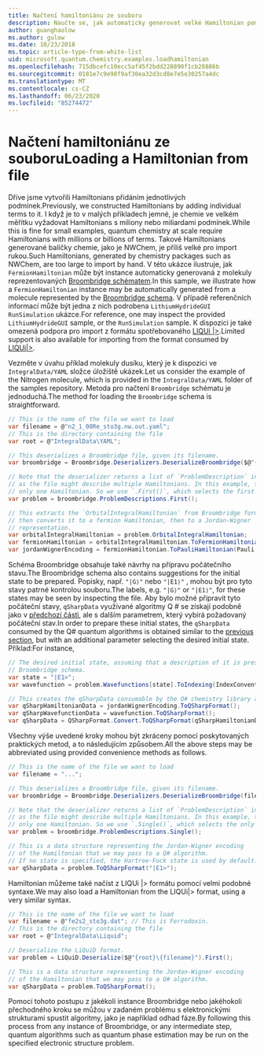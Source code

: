 ```yaml
---
title: Načtení hamiltoniánu ze souboru
description: Naučte se, jak automaticky generovat velké Hamiltonian pomocí schématu Broombridge.
author: guanghaolow
ms.author: gulow
ms.date: 10/23/2018
ms.topic: article-type-from-white-list
uid: microsoft.quantum.chemistry.examples.loadhamiltonian
ms.openlocfilehash: 715dbcefc10ecc5af45f2bdd228890f1cb28886b
ms.sourcegitcommit: 0181e7c9e98f9af30ea32d3cd8e7e5e30257a4dc
ms.translationtype: MT
ms.contentlocale: cs-CZ
ms.lasthandoff: 06/23/2020
ms.locfileid: "85274472"
---
```

# <a name="loading-a-hamiltonian-from-file"></a><span data-ttu-id="89961-103">Načtení hamiltoniánu ze souboru</span><span class="sxs-lookup"><span data-stu-id="89961-103">Loading a Hamiltonian from file</span></span>
<span data-ttu-id="89961-104">Dříve jsme vytvořili Hamiltonians přidáním jednotlivých podmínek.</span><span class="sxs-lookup"><span data-stu-id="89961-104">Previously, we constructed Hamiltonians by adding individual terms to it.</span></span> <span data-ttu-id="89961-105">I když je to v malých příkladech jemné, je chemie ve velkém měřítku vyžadovat Hamiltonians s miliony nebo miliardami podmínek.</span><span class="sxs-lookup"><span data-stu-id="89961-105">While this is fine for small examples, quantum chemistry at scale require Hamiltonians with millions or billions of terms.</span></span> <span data-ttu-id="89961-106">Takové Hamiltonians generované balíčky chemie, jako je NWChem, je příliš velké pro import rukou.</span><span class="sxs-lookup"><span data-stu-id="89961-106">Such Hamiltonians, generated by chemistry packages such as NWChem, are too large to import by hand.</span></span> <span data-ttu-id="89961-107">V této ukázce ilustruje, jak `FermionHamiltonian` může být instance automaticky generovaná z molekuly reprezentovaných [Broombridge schématem](xref:microsoft.quantum.libraries.chemistry.schema.broombridge).</span><span class="sxs-lookup"><span data-stu-id="89961-107">In this sample, we illustrate how a `FermionHamiltonian` instance may be automatically generated from a molecule represented by the [Broombridge schema](xref:microsoft.quantum.libraries.chemistry.schema.broombridge).</span></span> <span data-ttu-id="89961-108">V případě referenčních informací může být jedna z nich podrobena `LithiumHydrideGUI` `RunSimulation` ukázce.</span><span class="sxs-lookup"><span data-stu-id="89961-108">For reference, one may inspect the provided `LithiumHydrideGUI` sample, or the `RunSimulation` sample.</span></span> <span data-ttu-id="89961-109">K dispozici je také omezená podpora pro import z formátu spotřebovaného [LIQUi |>](https://www.microsoft.com/en-us/research/project/language-integrated-quantum-operations-liqui/).</span><span class="sxs-lookup"><span data-stu-id="89961-109">Limited support is also available for importing from the format consumed by [LIQUi|>](https://www.microsoft.com/en-us/research/project/language-integrated-quantum-operations-liqui/).</span></span>

<span data-ttu-id="89961-110">Vezměte v úvahu příklad molekuly dusíku, který je k dispozici ve `IntegralData/YAML` složce úložiště ukázek.</span><span class="sxs-lookup"><span data-stu-id="89961-110">Let us consider the example of the Nitrogen molecule, which is provided in the `IntegralData/YAML` folder of the samples repository.</span></span> <span data-ttu-id="89961-111">Metoda pro načtení `Broombridge` schématu je jednoduchá.</span><span class="sxs-lookup"><span data-stu-id="89961-111">The method for loading the `Broombridge` schema is straightforward.</span></span>

```csharp
// This is the name of the file we want to load
var filename = @"n2_1_00Re_sto3g.nw.out.yaml";
// This is the directory containing the file
var root = @"IntegralData\YAML";

// This deserializes a Broombridge file, given its filename.
var broombridge = Broombridge.Deserializers.DeserializeBroombridge($@"{root}\{filename}");

// Note that the deserializer returns a list of `ProblemDescription` instances 
// as the file might describe multiple Hamiltonians. In this example, there is 
// only one Hamiltonian. So we use `.First()`, which selects the first element of the list.
var problem = broombridge.ProblemDescriptions.First();

// This extracts the `OrbitalIntegralHamiltonian` from Broombridge format,
// then converts it to a fermion Hamiltonian, then to a Jordan-Wigner
// representation.
var orbitalIntegralHamiltonian = problem.OrbitalIntegralHamiltonian;
var fermionHamiltonian = orbitalIntegralHamiltonian.ToFermionHamiltonian(IndexConvention.UpDown);
var jordanWignerEncoding = fermionHamiltonian.ToPauliHamiltonian(Pauli.QubitEncoding.JordanWigner);
```

<span data-ttu-id="89961-112">Schéma Broombridge obsahuje také návrhy na přípravu počátečního stavu.</span><span class="sxs-lookup"><span data-stu-id="89961-112">The Broombridge schema also contains suggestions for the initial state to be prepared.</span></span> <span data-ttu-id="89961-113">Popisky, např. `"|G⟩"` nebo `"|E1⟩"` , mohou být pro tyto stavy patrné kontrolou souboru.</span><span class="sxs-lookup"><span data-stu-id="89961-113">The labels, e.g. `"|G⟩"` or `"|E1⟩"`, for these states may be seen by inspecting the file.</span></span> <span data-ttu-id="89961-114">Aby bylo možné připravit tyto počáteční stavy, `qSharpData` využívané algoritmy Q # se získají podobně jako v [předchozí části](xref:microsoft.quantum.chemistry.examples.energyestimate), ale s dalším parametrem, který vybírá požadovaný počáteční stav.</span><span class="sxs-lookup"><span data-stu-id="89961-114">In order to prepare these initial states, the `qSharpData` consumed by the Q# quantum algorithms is obtained similar to the [previous section](xref:microsoft.quantum.chemistry.examples.energyestimate), but with an additional parameter selecting the desired initial state.</span></span> <span data-ttu-id="89961-115">Příklad:</span><span class="sxs-lookup"><span data-stu-id="89961-115">For instance,</span></span>
```csharp
// The desired initial state, assuming that a description of it is present in the
// Broombridge schema.
var state = "|E1>";
var wavefunction = problem.Wavefunctions[state].ToIndexing(IndexConvention.UpDown);

// This creates the qSharpData consumable by the Q# chemistry library algorithms.
var qSharpHamiltonianData = jordanWignerEncoding.ToQSharpFormat();
var qSharpWavefunctionData = wavefunction.ToQSharpFormat();
var qSharpData = QSharpFormat.Convert.ToQSharpFormat(qSharpHamiltonianData, qSharpWavefunctionData);
```

<span data-ttu-id="89961-116">Všechny výše uvedené kroky mohou být zkráceny pomocí poskytovaných praktických metod, a to následujícím způsobem.</span><span class="sxs-lookup"><span data-stu-id="89961-116">All the above steps may be abbreviated using provided convenience methods as follows.</span></span>
```csharp
// This is the name of the file we want to load
var filename = "...";

// This deserializes a Broombridge file, given its filename.
var broombridge = Broombridge.Deserializers.DeserializeBroombridge(filename);

// Note that the deserializer returns a list of `ProblemDescription` instances 
// as the file might describe multiple Hamiltonians. In this example, there is 
// only one Hamiltonian. So we use `.Single()`, which selects the only element of the list.
var problem = broombridge.ProblemDescriptions.Single();

// This is a data structure representing the Jordan-Wigner encoding 
// of the Hamiltonian that we may pass to a Q# algorithm.
// If no state is specified, the Hartree-Fock state is used by default.
var qSharpData = problem.ToQSharpFormat("|E1>");
```

<span data-ttu-id="89961-117">Hamiltonian můžeme také načíst z LIQUi |> formátu pomocí velmi podobné syntaxe.</span><span class="sxs-lookup"><span data-stu-id="89961-117">We may also load a Hamiltonian from the LIQUi|> format, using a very similar syntax.</span></span> 

```csharp
// This is the name of the file we want to load
var filename = @"fe2s2_sto3g.dat"; // This is Ferrodoxin.
// This is the directory containing the file
var root = @"IntegralData\Liquid";

// Deserialize the LiQuiD format.
var problem = LiQuiD.Deserialize($@"{root}\{filename}").First();

// This is a data structure representing the Jordan-Wigner encoding 
// of the Hamiltonian that we may pass to a Q# algorithm.
var qSharpData = problem.ToQSharpFormat();
```

<span data-ttu-id="89961-118">Pomocí tohoto postupu z jakékoli instance Broombridge nebo jakéhokoli přechodného kroku se můžou v zadaném problému s elektronickými strukturami spustit algoritmy, jako je například odhad fáze.</span><span class="sxs-lookup"><span data-stu-id="89961-118">By following this process from any instance of Broombridge, or any intermediate step, quantum algorithms such as quantum phase estimation may be run on the specified electronic structure problem.</span></span>
